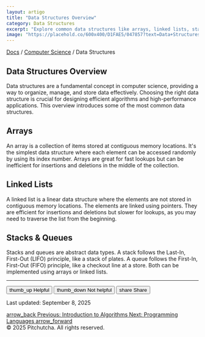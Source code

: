```yaml
---
layout: artigo
title: "Data Structures Overview"
category: Data Structures
excerpt: "Explore common data structures like arrays, linked lists, stacks, queues, and trees, and understand their importance in efficient problem-solving."
image: "https://placehold.co/600x400/D1FAE5/047857?text=Data+Structures"
---
```


<div class="mb-8 flex items-center space-x-2 text-sm text-[var(--text-secondary)]">
    <a class="hover:text-[var(--primary-color)]" href="#">Docs</a>
    <span>/</span>
    <a class="hover:text-[var(--primary-color)]" href="#">Computer Science</a>
    <span>/</span>
    <span class="text-[var(--text-primary)]">Data Structures</span>
</div>

<article>
    <h1 class="text-4xl font-extrabold tracking-tight text-[var(--text-primary)] sm:text-5xl">Data Structures Overview</h1>
    <p class="mt-6 text-lg text-[var(--text-secondary)]">
        Data structures are a fundamental concept in computer science, providing a way to organize, manage, and store data effectively. Choosing the right data structure is crucial for designing efficient algorithms and high-performance applications. This overview introduces some of the most common data structures.
    </p>
    <section class="pt-10" id="arrays">
        <h2 class="text-3xl font-bold tracking-tight text-[var(--text-primary)]">Arrays</h2>
        <p class="mt-4">
            An array is a collection of items stored at contiguous memory locations. It's the simplest data structure where each element can be accessed randomly by using its index number. Arrays are great for fast lookups but can be inefficient for insertions and deletions in the middle of the collection.
        </p>
    </section>
    <section class="pt-10" id="linked-lists">
        <h2 class="text-3xl font-bold tracking-tight text-[var(--text-primary)]">Linked Lists</h2>
        <p class="mt-4">
            A linked list is a linear data structure where the elements are not stored in contiguous memory locations. The elements are linked using pointers. They are efficient for insertions and deletions but slower for lookups, as you may need to traverse the list from the beginning.
        </p>
    </section>
    <section class="pt-10" id="stacks-and-queues">
        <h2 class="text-3xl font-bold tracking-tight text-[var(--text-primary)]">Stacks & Queues</h2>
        <p class="mt-4">
            Stacks and queues are abstract data types. A stack follows the Last-In, First-Out (LIFO) principle, like a stack of plates. A queue follows the First-In, First-Out (FIFO) principle, like a checkout line at a store. Both can be implemented using arrays or linked lists.
        </p>
    </section>
</article>
<hr class="my-12 border-[var(--secondary-color)]"/>

<div class="flex flex-col items-center justify-between gap-6 sm:flex-row">
    <div class="flex items-center gap-4">
        <button class="flex items-center gap-2 rounded-full border border-transparent bg-[var(--secondary-color)] px-4 py-2 text-sm font-medium text-[var(--text-primary)] hover:border-[var(--primary-color)] transition-colors">
            <span class="material-symbols-outlined text-base">thumb_up</span> Helpful
        </button>
        <button class="flex items-center gap-2 rounded-full border border-transparent bg-[var(--secondary-color)] px-4 py-2 text-sm font-medium text-[var(--text-primary)] hover:border-[var(--primary-color)] transition-colors">
            <span class="material-symbols-outlined text-base">thumb_down</span> Not helpful
        </button>
        <button class="flex items-center gap-2 rounded-full border border-transparent bg-[var(--secondary-color)] px-4 py-2 text-sm font-medium text-[var(--text-primary)] hover:border-[var(--primary-color)] transition-colors">
            <span class="material-symbols-outlined text-base">share</span> Share
        </button>
    </div>
    <p class="text-sm text-[var(--text-secondary)]">Last updated: September 8, 2025</p>
</div>
<div class="mt-12 flex justify-between">
    <a class="inline-flex items-center gap-2 rounded-md border border-[var(--secondary-color)] bg-[var(--background-primary)] px-4 py-2 text-sm font-medium text-[var(--text-primary)] hover:bg-[var(--secondary-color)]" href="#">
        <span class="material-symbols-outlined">arrow_back</span>
        <span>Previous: Introduction to Algorithms</span>
    </a>
    <a class="inline-flex items-center gap-2 rounded-md border border-[var(--secondary-color)] bg-[var(--background-primary)] px-4 py-2 text-sm font-medium text-[var(--text-primary)] hover:bg-[var(--secondary-color)]" href="#">
        <span>Next: Programming Languages</span>
        <span class="material-symbols-outlined">arrow_forward</span>
    </a>
</div>

<footer class="mt-12 border-t border-[var(--secondary-color)] pt-8 text-center text-sm text-[var(--text-secondary)]">
    © 2025 Pitchutcha. All rights reserved.
</footer>
